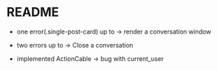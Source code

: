 # README

- one error(.single-post-card) up to -> render a conversation window
- two errors up to -> Close a conversation

- implemented ActionCable -> bug with current_user